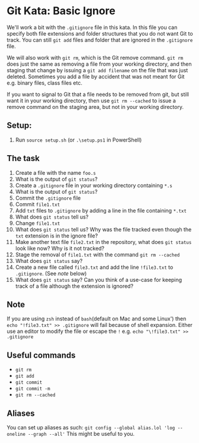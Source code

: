 # Git Kata: Basic Ignore
We'll work a bit with the `.gitignore` file in this kata.
In this file you can specify both file extensions and folder structures that you do not want Git to track.
You can still `git add` files and folder that are ignored in the `.gitignore` file.

We will also work with `git rm`, which is the Git remove command. `git rm` does just the same as removing a file from your working directory, and then staging that change by issuing a `git add filename` on the file that was just deleted.
Sometimes you add a file by accident that was not meant for Git e.g. binary files, class files etc.

If you want to signal to Git that a file needs to be removed from git, but still want it in your working directory, then use `git rm --cached` to issue a remove command on the staging area, but not in your working directory.


## Setup:

1. Run `source setup.sh` (or `.\setup.ps1` in PowerShell)

## The task

1. Create a file with the name `foo.s`
2. What is the output of `git status`?
3. Create a `.gitignore` file in your working directory containing `*.s`
4. What is the output of `git status`?
5. Commit the `.gitignore` file
6. Commit `file1.txt`
7. Add `txt` files to `.gitignore` by adding a line in the file containing `*.txt`
8. What does `git status` tell us?
9. Change `file1.txt`
10. What does `git status` tell us? Why was the file tracked even though the `txt` extension is in the ignore file?
11. Make another text file `file2.txt` in the repository, what does `git status` look like now? Why is it not tracked?
12. Stage the removal of `file1.txt` with the command `git rm --cached`
13. What does `git status` say?
14. Create a new file called `file3.txt` and add the line `!file3.txt` to `.gitignore`. (See _note_ below)
15. What does `git status` say? Can you think of a use-case for keeping track of a file although the extension is ignored?

## Note
If you are using `zsh` instead of `bash`(default on Mac and some Linux') then `echo "!file3.txt" >> .gitignore` will fail because of shell expansion. Either use an editor to modify the file or escape the `!` e.g. `echo "\!file3.txt" >> .gitignore`

## Useful commands
- `git rm`
- `git add`
- `git commit`
- `git commit -m`
- `git rm --cached`


## Aliases
You can set up aliases as such:
`git config --global alias.lol 'log --oneline --graph --all'`
This might be useful to you.
